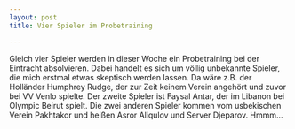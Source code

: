 ```yaml
---
layout: post
title: Vier Spieler im Probetraining

---
```


Gleich vier Spieler werden in dieser Woche ein Probetraining bei der Eintracht absolvieren. Dabei handelt es sich um völlig unbekannte Spieler, die mich erstmal etwas skeptisch werden lassen. Da wäre z.B. der Holländer Humphrey Rudge, der zur Zeit keinem Verein angehört und zuvor bei VV Venlo spielte. Der zweite Spieler ist Faysal Antar, der im Libanon bei Olympic Beirut spielt. Die zwei anderen Spieler kommen vom usbekischen Verein Pakhtakor und heißen Asror Aliqulov und Server Djeparov. Hmmm...


